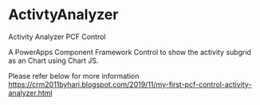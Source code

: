 # ActivtyAnalyzer
Activity Analyzer PCF Control

A PowerApps Component Framework Control to show the activity subgrid as an Chart using Chart JS.

Please refer below for more information
https://crm2011byhari.blogspot.com/2019/11/my-first-pcf-control-activity-analyzer.html
